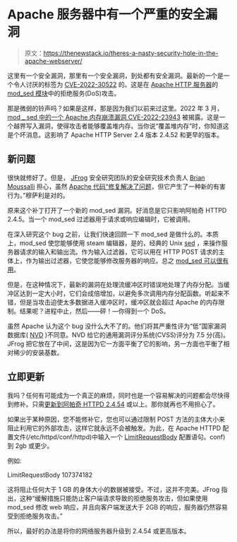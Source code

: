 # Apache 服务器中有一个严重的安全漏洞

> 原文：<https://thenewstack.io/theres-a-nasty-security-hole-in-the-apache-webserver/>

这里有一个安全漏洞，那里有一个安全漏洞，到处都有安全漏洞。最新的一个是一个令人讨厌的标签为 [CVE-2022-30522](https://nvd.nist.gov/vuln/detail/CVE-2022-30522) 的。这是在 [Apache HTTP 服务器](https://httpd.apache.org/)的 [mod_sed 模块](https://httpd.apache.org/docs/2.4/mod/mod_sed.html)中的拒绝服务(DoS)攻击。

那是微弱的铃声吗？如果是这样，那是因为我们以前来过这里。2022 年 3 月，[mod _ sed 中的一个 Apache 内存崩溃漏洞 CVE-2022-23943](https://nvd.nist.gov/vuln/detail/CVE-2022-23943) 被揭露。这是一个越界写入漏洞，使得攻击者能够覆盖堆内存。当你说“覆盖堆内存”时，你知道这是个坏消息。这影响了 Apache HTTP Server 2.4 版本 2.4.52 和更早的版本。

## 新问题

很快就修好了。但是， [JFrog](https://jfrog.com/) 安全研究团队的安全研究技术负责人 [Brian Moussalli](https://www.linkedin.com/in/brianmoussalli/?originalSubdomain=il) 担心，虽然 [Apache 代码“修复解决了问题](https://jfrog.com/blog/cve-2022-30522-denial-of-service-dos-vulnerability-in-apache-httpd-mod_sed-filter/)，但它产生了一种新的有害行为。”穆萨利是对的。

原来这个补丁打开了一个新的 mod_sed 漏洞。好消息是它只影响阿帕奇 HTTPD 2.4.5。当一个 mod_sed 过滤器用于请求或响应编辑时，它被调用。

在深入研究这个 bug 之前，让我们快速回顾一下 mod_sed 是做什么的。本质上，mod_sed 使您能够使用 steam 编辑器，是的，经典的 Unix [sed](https://www.gnu.org/software/sed/manual/sed.html) ，来操作服务器请求的输入和输出流。作为输入过滤器，它可以用在 HTTP POST 请求的主体上，作为输出过滤器，它使您能够修改服务器的响应。总之 [mod_sed 可以很有用](https://business-asset.com/eng/wiki-blog/useful/using-mod-sed-to-filter-web-content-in-apache-731.html)。

但是，在这种情况下，最新的漏洞在处理流缓冲区时错误地处理了内存分配。当缓冲区达到一定大小时，它们会成倍增加，以避免多次调用内存分配函数。听起来不错，但是当攻击迫使太多数据进入缓冲区时，缓冲区就会超过 Apache 的内存限制。结果呢？进程中止，然后——砰！—你得到一个 DoS。

虽然 Apache 认为这个 bug 没什么大不了的。他们将其严重性评为“低”国家漏洞数据库( [NVD](https://nvd.nist.gov/vuln/detail/CVE-2022-30522) )不同意。NVD 给它的通用漏洞评分系统(CVSS)评分为 7.5 分(高)。JFrog 把它放在了中间，这是因为它一方面平衡了它的影响，另一方面也平衡了相对稀少的安装基数。

## 立即更新

我吗？任何有可能成为一个真正的麻烦，同时也是一个容易解决的问题都会尽快得到修补。只需[更新到阿帕奇 HTTPD 2.4.54](https://downloads.apache.org/httpd/Announcement2.4.html) 或以上。那你就再也不用担心了。

如果出于某种原因，您不能修补它，您也可以通过限制 POST 方法的主体大小来阻止利用它的外部攻击，这样它就永远不会被触发。为此，在 Apache HTTPD 配置文件(/etc/httpd/conf/httpd)中输入一个 [LimitRequestBody](https://httpd.apache.org/docs/2.0/mod/core.html#limitrequestbody) 配置语句。conf)到 2gb 或更少。

例如:

LimitRequestBody 107374182

这将阻止任何大于 1 GB 的身体大小的数据被接受。不过，这并不完美。JFrog 指出，这种“缓解措施只能防止客户端请求导致的拒绝服务攻击，但如果使用 mod_sed 修改 web 响应，并且向客户端发送大于 2GB 的响应，服务器仍然容易受到拒绝服务攻击。”

所以，最好的办法是将你的网络服务器升级到 2.4.54 或更高版本。

<svg xmlns:xlink="http://www.w3.org/1999/xlink" viewBox="0 0 68 31" version="1.1"><title>Group</title> <desc>Created with Sketch.</desc></svg>
